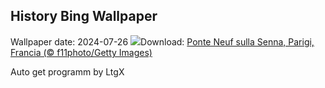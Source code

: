## History Bing Wallpaper
Wallpaper date: 2024-07-26
![](https://www.bing.com/th?id=OHR.PontNeuf_IT-IT7027678488_UHD.jpg&w=1000)Download: [Ponte Neuf sulla Senna, Parigi, Francia (© f11photo/Getty Images)](https://www.bing.com/th?id=OHR.PontNeuf_IT-IT7027678488_UHD.jpg)

Auto get programm by LtgX

